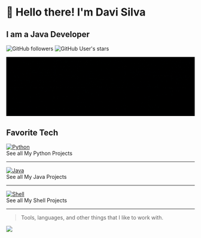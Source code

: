 # :wave: Hello there! I'm Davi Silva
## I am a Java Developer</h3>


![GitHub followers](https://img.shields.io/github/followers/dedicadotech?style=plastic&color=red)
![GitHub User's stars](https://img.shields.io/github/stars/dedicadotech?affiliations=OWNER&style=plastic&color=red)

</a>
<img src="img/DedicadoTech.gif"/>


<h2 align="left" id="dedicadotech">Favorite Tech</h2>

[![Python](https://img.icons8.com/color/48/000000/python.png)](https://github.com/search?q=language%3APython+user%3ADedicadoTech&type=repositories)
<br>
See all My Python Projects

---

[![Java](https://img.icons8.com/color/48/000000/java-coffee-cup-logo.png)](https://github.com/search?q=language%3AJava+user%3ADedicadoTech&type=repositories)
<br>
See all My Java Projects

---

[![Shell](https://img.icons8.com/plasticine/48/000000/console.png)](https://github.com/search?q=language%3AShell+user%3ADedicadoTech&type=repositories)
<br>
See all My Shell Projects

---

> Tools, languages, and other things that I like to work with.
 
  <img height="200" src="https://github-readme-stats.vercel.app/api/top-langs/?username=dedicadotech&theme=monokai&show_icons=true" />
</p>
 </td>
  </tr>
 
</table>


